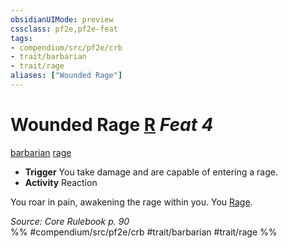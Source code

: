 ```yaml
---
obsidianUIMode: preview
cssclass: pf2e,pf2e-feat
tags:
- compendium/src/pf2e/crb
- trait/barbarian
- trait/rage
aliases: ["Wounded Rage"]
---
```

# Wounded Rage  [R](/rules/core-rulebook/chapter-9-playing-the-game.md#Actions "Reaction") *Feat 4*  
[barbarian](/rules/traits/barbarian.md)  [rage](/rules/traits/rage.md)  

- **Trigger** You take damage and are capable of entering a rage.
- **Activity** Reaction

You roar in pain, awakening the rage within you. You [Rage](/rules/actions/rage.md).

*Source: Core Rulebook p. 90*  
%% #compendium/src/pf2e/crb #trait/barbarian #trait/rage %%